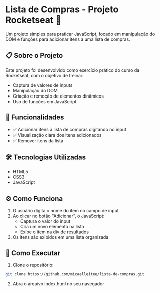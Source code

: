 # Lista de Compras - Projeto Rocketseat 🚀

Um projeto simples para praticar JavaScript, focado em manipulação do DOM e funções para adicionar itens a uma lista de compras.

## 📋 Sobre o Projeto

Este projeto foi desenvolvido como exercício prático do curso da Rocketseat, com o objetivo de treinar:
- Captura de valores de inputs
- Manipulação do DOM
- Criação e remoção de elementos dinâmicos
- Uso de funções em JavaScript

## 🛒 Funcionalidades

- ✅ Adicionar itens à lista de compras digitando no input
- ✅ Visualização clara dos itens adicionados
- ✅ Remover itens da lista

## 🛠️ Tecnologias Utilizadas

- HTML5
- CSS3
- JavaScript

## ⚙️ Como Funciona

1. O usuário digita o nome do item no campo de input
2. Ao clicar no botão "Adicionar", o JavaScript:
   - Captura o valor do input
   - Cria um novo elemento na lista
   - Exibe o item na div de resultados
3. Os itens são exibidos em uma lista organizada


## 🔧 Como Executar

1. Clone o repositório:
```bash
git clone https://github.com/micaelleitee/lista-de-compras.git
```

2. Abra o arquivo index.html no seu navegador
